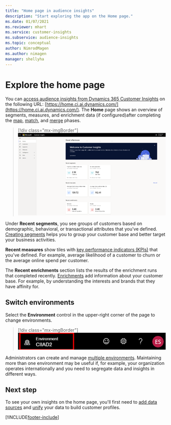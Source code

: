 ```yaml
---
title: "Home page in audience insights"
description: "Start exploring the app on the Home page."
ms.date: 01/07/2021
ms.reviewer: mhart
ms.service: customer-insights
ms.subservice: audience-insights
ms.topic: conceptual
author: NimrodMagen
ms.author: nimagen
manager: shellyha
---
```


# Explore the home page

You can [access audience insights from Dynamics 365 Customer Insights](https://home.ci.ai.dynamics.com/) on the following URL: [https://home.ci.ai.dynamics.com/](https://home.ci.ai.dynamics.com/).
The **Home** page shows an overview of segments, measures, and enrichment data (if configured)after completing the [map](map-entities.md), [match](match-entities.md), and [merge](merge-entities.md) phases.

> [!div class="mx-imgBorder"] 
> ![Insights on Home page.](media/home-page-insights.png "Insights on Home page")

Under **Recent segments**, you see groups of customers based on demographic, behavioral, or transactional attributes that you've defined. [Creating segments](segments.md) helps you to group your customer base and better target your business activities.

**Recent measures** show tiles with [key performance indicators (KPIs)](measures.md) that you've defined. For example, average likelihood of a customer to churn or the average online spend per customer.

The **Recent enrichments** section lists the results of the enrichment runs that completed recently. [Enrichments](enrichment-hub.md) add information about your customer base. For example, by understanding the interests and brands that they have affinity for.

## Switch environments

Select the **Environment** control in the upper-right corner of the page to change environments.

> [!div class="mx-imgBorder"] 
> ![Switch environment.](media/home-page-environment-switcher.png "Switch environment")

Administrators can create and manage [multiple environments](manage-environments.md). Maintaining more than one environment may be useful if, for example, your organization operates internationally and you need to segregate data and insights in different ways.

## Next step

To see your own insights on the home page, you'll first need to [add data sources](data-sources.md) and [unify](data-unification.md) your data to build customer profiles.


[!INCLUDE[footer-include](../includes/footer-banner.md)]